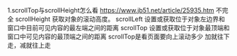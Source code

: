1.scrollTop与scrollHeight怎么看
    https://www.jb51.net/article/25935.htm 不完全
    scrollHeight 获取对象的滚动高度。
    scrollLeft 设置或获取位于对象左边界和窗口中目前可见内容的最左端之间的距离
    scrollTop 设置或获取位于对象最顶端和窗口中可见内容的最顶端之间的距离
        scrollTop是看页面要向上滚动多少
            加就往下走，减就往上走